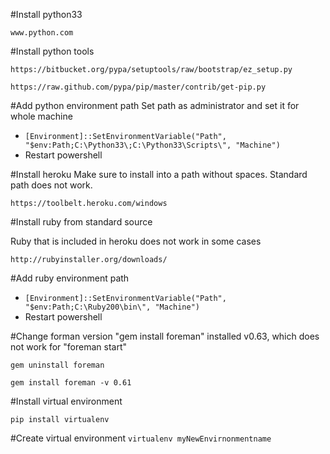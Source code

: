 

#Install python33

`www.python.com`

#Install python tools

`https://bitbucket.org/pypa/setuptools/raw/bootstrap/ez_setup.py`

`https://raw.github.com/pypa/pip/master/contrib/get-pip.py`

#Add python environment path
Set path as administrator and set it for whole machine

+ `[Environment]::SetEnvironmentVariable("Path", "$env:Path;C:\Python33\;C:\Python33\Scripts\", "Machine")`
+ Restart powershell

#Install heroku 
Make sure to install into a path without spaces. Standard path does not work.

`https://toolbelt.heroku.com/windows`

#Install ruby from standard source

Ruby that is included in heroku does not work in some cases

`http://rubyinstaller.org/downloads/`

#Add ruby environment path
+ `[Environment]::SetEnvironmentVariable("Path", "$env:Path;C:\Ruby200\bin\", "Machine")`
+ Restart powershell

#Change forman version
"gem install foreman" installed v0.63, which does not work for "foreman start"

`gem uninstall foreman`

`gem install foreman -v 0.61`

#Install virtual environment

`pip install virtualenv`

#Create virtual environment
`virtualenv myNewEnvirnonmentname`